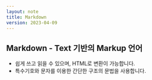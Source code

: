 ```yaml
---
layout: note
title: Markdown
version: 2023-04-09
---
```





## Markdown - Text 기반의 Markup 언어

- 쉽게 쓰고 읽을 수 있으며, HTML로 변환이 가능합니다.
- 특수기호와 문자를 이용한 간단한 구조의 문법을 사용합니다.
